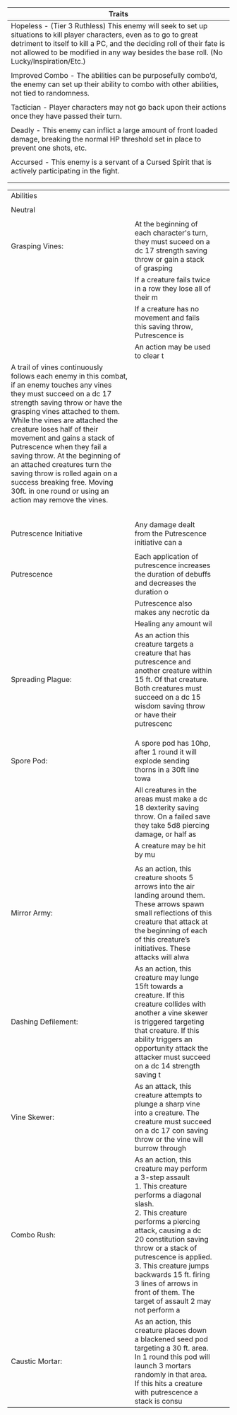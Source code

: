 | Traits                                                                                                                                                                                                                                                                                     |
| ------------------------------------------------------------------------------------------------------------------------------------------------------------------------------------------------------------------------------------------------------------------------------------------ |
| Hopeless - (Tier 3 Ruthless) This enemy will seek to set up situations to kill player characters, even as to go to great detriment to itself to kill a PC, and the deciding roll of their fate is not allowed to be modified in any way besides the base roll. (No Lucky/Inspiration/Etc.) |
|                                                                                                                                                                                                                                                                                            |
| Improved Combo - The abilities can be purposefully combo’d, the enemy can set up their ability to combo with other abilities, not tied to randomness.                                                                                                                                      |
|                                                                                                                                                                                                                                                                                            |
| Tactician - Player characters may not go back upon their actions once they have passed their turn.                                                                                                                                                                                         |
|                                                                                                                                                                                                                                                                                            |
| Deadly - This enemy can inflict a large amount of front loaded damage, breaking the normal HP threshold set in place to prevent one shots, etc.                                                                                                                                            |
|                                                                                                                                                                                                                                                                                            |
| Accursed - This enemy is a servant of a Cursed Spirit that is actively participating in the fight.                                                                                                                                                                                         |
|                                                                                                                                                                                                                                                                                            |
|                                                                                                                                                                                                                                                                                            |



|                                                                                                                                                                                                                                                                                                                                                                                                                                                                                                                      |                                                                                                                                                                                                             |     |     |
| -------------------------------------------------------------------------------------------------------------------------------------------------------------------------------------------------------------------------------------------------------------------------------------------------------------------------------------------------------------------------------------------------------------------------------------------------------------------------------------------------------------------- | ----------------------------------------------------------------------------------------------------------------------------------------------------------------------------------------------------------- | --- | --- |
| Abilities                                                                                                                                                                                                                                                                                                                                                                                                                                                                                                            |                                                                                                                                                                                                             |     |     |
|                                                                                                                                                                                                                                                                                                                                                                                                                                                                                                                      |                                                                                                                                                                                                             |     |     |
| Neutral                                                                                                                                                                                                                                                                                                                                                                                                                                                                                                              |                                                                                                                                                                                                             |     |     |
|                                                                                                                                                                                                                                                                                                                                                                                                                                                                                                                      |                                                                                                                                                                                                             |     |     |
| Grasping Vines:                                                                                                                                                                                                                                                                                                                                                                                                                                                                                                      | At the beginning of each character's turn, they must suceed on a dc 17 strength saving throw or gain a stack of grasping                                                                                    |     |     |
|                                                                                                                                                                                                                                                                                                                                                                                                                                                                                                                      | If a creature fails twice in a row they lose all of their m                                                                                                                                                 |     |     |
|                                                                                                                                                                                                                                                                                                                                                                                                                                                                                                                      | If a creature has no movement and fails this saving throw, Putrescence is                                                                                                                                   |     |     |
|                                                                                                                                                                                                                                                                                                                                                                                                                                                                                                                      | An action may be used to clear t                                                                                                                                                                            |     |     |
| A trail of vines continuously follows each enemy in this combat, if an enemy touches any vines they must succeed on a dc 17 strength saving throw or have the grasping vines attached to them. While the vines are attached the creature loses half of their movement and gains a stack of Putrescence when they fail a saving throw. At the beginning of an attached creatures turn the saving throw is rolled again on a success breaking free. Moving 30ft. in one round or using an action may remove the vines. |                                                                                                                                                                                                             |     |     |
|                                                                                                                                                                                                                                                                                                                                                                                                                                                                                                                      |                                                                                                                                                                                                             |     |     |
|                                                                                                                                                                                                                                                                                                                                                                                                                                                                                                                      |                                                                                                                                                                                                             |     |     |
|                                                                                                                                                                                                                                                                                                                                                                                                                                                                                                                      |                                                                                                                                                                                                             |     |     |
|                                                                                                                                                                                                                                                                                                                                                                                                                                                                                                                      |                                                                                                                                                                                                             |     |     |
|                                                                                                                                                                                                                                                                                                                                                                                                                                                                                                                      |                                                                                                                                                                                                             |     |     |
| Putrescence Initiative                                                                                                                                                                                                                                                                                                                                                                                                                                                                                               | Any damage dealt from the Putrescence initiative can a                                                                                                                                                      |     |     |
|                                                                                                                                                                                                                                                                                                                                                                                                                                                                                                                      |                                                                                                                                                                                                             |     |     |
| Putrescence                                                                                                                                                                                                                                                                                                                                                                                                                                                                                                          | Each application of putrescence increases the duration of debuffs and decreases the duration o                                                                                                              |     |     |
|                                                                                                                                                                                                                                                                                                                                                                                                                                                                                                                      | Putrescence also makes any necrotic da                                                                                                                                                                      |     |     |
|                                                                                                                                                                                                                                                                                                                                                                                                                                                                                                                      | Healing any amount wil                                                                                                                                                                                      |     |     |
| Spreading Plague:                                                                                                                                                                                                                                                                                                                                                                                                                                                                                                    | As an action this creature targets a creature that has putrescence and another creature within 15 ft. Of that creature. Both creatures must succeed on a dc 15 wisdom saving throw or have their putrescenc |     |     |
|                                                                                                                                                                                                                                                                                                                                                                                                                                                                                                                      |                                                                                                                                                                                                             |     |     |
|                                                                                                                                                                                                                                                                                                                                                                                                                                                                                                                      |                                                                                                                                                                                                             |     |     |
|                                                                                                                                                                                                                                                                                                                                                                                                                                                                                                                      |                                                                                                                                                                                                             |     |     |
| Spore Pod:                                                                                                                                                                                                                                                                                                                                                                                                                                                                                                           | A spore pod has 10hp, after 1 round it will explode sending thorns in a 30ft line towa                                                                                                                      |     |     |
|                                                                                                                                                                                                                                                                                                                                                                                                                                                                                                                      | All creatures in the areas must make a dc 18 dexterity saving throw. On a failed save they take 5d8 piercing damage, or half as                                                                             |     |     |
|                                                                                                                                                                                                                                                                                                                                                                                                                                                                                                                      | A creature may be hit by mu                                                                                                                                                                                 |     |     |
                                                                                                                                                                                                                                                                                                                                                                                                                                                                                                                                                   |
| Mirror Army:            | As an action, this creature shoots 5 arrows into the air landing around them. These arrows spawn small reflections of this creature that attack at the beginning of each of this creature’s initiatives. These attacks will alwa                                                                                                                                                                                                                                                                                                                                                                                                                                                                                                                                                                                                                                                                                                                                                                                                                                                                                                                                                                                                                                                                                                                                                                                                                                                                                                                                                                                                                                                                                                                                                                                                                                                                                                                                                                                                                                                                                                                                                                                                                                                                                                                                                                                                                                                                                                                                                                                                                                                                                                           |
| Dashing Defilement:     | As an action, this creature may lunge 15ft towards a creature. If this creature collides with another a vine skewer is triggered targeting that creature. If this ability triggers an opportunity attack the attacker must succeed on a dc 14 strength saving t                                                                                                                                                                                                                                                        |
| Vine Skewer:            | As an attack, this creature attempts to plunge a sharp vine into a creature. The creature must succeed on a dc 17 con saving throw or the vine will burrow through                                                                                                                                                                                                                                                                                                                                                     |
| Combo Rush:             | As an action, this creature may perform a 3-step assault<br>1. This creature performs a diagonal slash.<br>2. This creature performs a piercing attack, causing a dc 20 constitution saving throw or a stack of putrescence is applied.<br>3. This creature jumps backwards 15 ft. firing 3 lines of arrows in front of them. The target of assault 2 may not perform a                                                                                                                                                                                                                                                                                                                                                                                                                                                                                                                                                                                                                                                                                                     |
| Caustic Mortar:         | As an action, this creature places down a blackened seed pod targeting a 30 ft. area. In 1 round this pod will launch 3 mortars randomly in that area. If this hits a creature with putrescence a stack is consu                                                                                                                                                                                                                                                                                                       |
